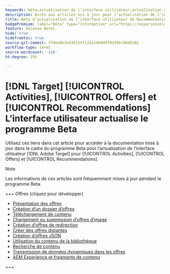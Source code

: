 ```yaml
---
keywords: bêta;actualisation de l’interface utilisateur;actualisation de l’interface utilisateur ;
description: Accès aux articles mis à jour pour l’actualisation de l’interface utilisateur de Target pour les activités, les offres et Recommendations
title: Beta d’actualisation de l’interface utilisateur de Recommendations, des activités et des offres
badgePremium: label="Bêta" type="Informative" url="https://experienceleague.adobe.com/docs/target/using/introduction/intro.html?lang=en#beta newtab=true" tooltip="Découvrez le programme  [!DNL Target] Beta."
feature: Release Notes
hide: true
hidefromtoc: true
source-git-commit: f74ea9e2e436154f131a14b949f9d39bc96b8102
workflow-type: tm+mt
source-wordcount: '116'
ht-degree: 25%

---
```


# [!DNL Target] [!UICONTROL Activities], [!UICONTROL Offers] et [!UICONTROL Recommendations] L’interface utilisateur actualise le programme Beta

Utilisez ces liens dans cet article pour accéder à la documentation mise à jour dans le cadre du programme Beta pour l’actualisation de l’interface utilisateur [!DNL Adobe Target] pour [!UICONTROL Activities], [!UICONTROL Offers] et [!UICONTROL Recommendations].

>[!NOTE]
>
>Les informations de ces articles sont fréquemment mises à jour pendant le programme Beta.

+++ Offres (cliquez pour développer)

* [Présentation des offres](/help/main/c-experiences/c-manage-content/manage-content-beta.md)
* [Création d’un dossier d’offres](/help/main/c-experiences/c-manage-content/create-content-folder-beta.md)
* [Téléchargement de contenu](/help/main/c-experiences/c-manage-content/assets-upload-beta.md)
* [Chargement ou suppression d’offres d’image](/help/main/c-experiences/c-manage-content/assets-upload-beta.md)
* [Création d’offres de redirection](/help/main/c-experiences/c-manage-content/offer-redirect-beta.md)
* [Créer des offres distantes](/help/main/c-experiences/c-manage-content/about-remote-offers-beta.md)
* [Création d’offres JSON](/help/main/c-experiences/c-manage-content/create-json-offer-beta.md)
* [Utilisation du contenu de la bibliothèque](/help/main/c-experiences/c-manage-content/assets-working-beta.md)
* [Recherche de contenu](/help/main/c-experiences/c-manage-content/filter-and-search-content.md)
* [Transmission de données dynamiques dans les offres](/help/main/c-experiences/c-manage-content/passing-profile-attributes-to-the-html-offer.md)
* [AEM Experience et fragments de contenu](/help/main/c-experiences/c-manage-content/aem-experience-fragments.md)

+++



